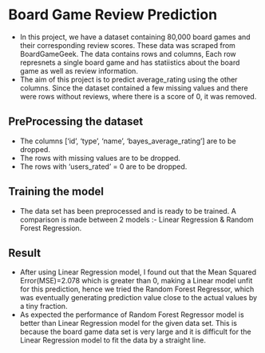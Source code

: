 # Board Game Review Prediction

* In this project, we have a dataset containing 80,000 board games and their corresponding review scores. These data was scraped from BoardGameGeek. The data contains rows and columns, Each row represnets a single board game and has statiistics about the board game as well as review information.
* The aim of this project is to predict average_rating using the other columns. Since the dataset contained a few missing values and there were rows without reviews, where there is a score of 0, it was removed.
## PreProcessing the dataset
* The columns [‘id’, ‘type’, ‘name’, ‘bayes_average_rating’] are to be dropped.
* The rows with missing values are to be dropped.
* The rows with ‘users_rated’ = 0 are to be dropped.

## Training the model
* The data set has been preprocessed and is ready to be trained. A comparison is made between 2 models :- Linear Regression & Random Forest Regression.

## Result
* After using Linear Regression model, I found out that the Mean Squared Error(MSE)=2.078 which is greater than 0, making a Linear model unfit for this prediction, hence we tried the Random Forest Regressor, which was eventually generating prediction value close to the actual values by a tiny fraction.
* As expected the performance of Random Forest Regressor model is better than Linear Regression model for the given data set. This is because the board game data set is very large and it is difficult for the Linear Regression model to fit the data by a straight line.
